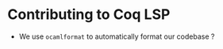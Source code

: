 Contributing to Coq LSP
=======================

- We use `ocamlformat` to automatically format our codebase ?
